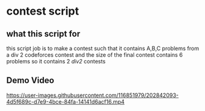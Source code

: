 # contest script 

## what this script for 
this script job is to make a contest such that it contains A,B,C problems from a div 2 codeforces contest and the size of the final contest contains 6 problems so it contains 2 _div2_ contests   

## Demo Video



https://user-images.githubusercontent.com/116851979/202842093-4d5f689c-d7e9-4bce-84fa-14141d6acf16.mp4


